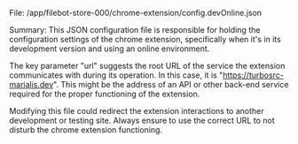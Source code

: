 File: /app/filebot-store-000/chrome-extension/config.devOnline.json

Summary:
This JSON configuration file is responsible for holding the configuration settings of the chrome extension, specifically when it's in its development version and using an online environment. 

The key parameter "url" suggests the root URL of the service the extension communicates with during its operation. In this case, it is "https://turbosrc-marialis.dev". This might be the address of an API or other back-end service required for the proper functioning of the extension. 

Modifying this file could redirect the extension interactions to another development or testing site. Always ensure to use the correct URL to not disturb the chrome extension functioning.